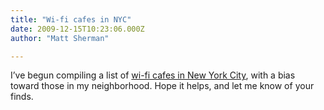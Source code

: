 ```yaml
---
title: "Wi-fi cafes in NYC"
date: 2009-12-15T10:23:06.000Z
author: "Matt Sherman"

---
```


I’ve begun compiling a list of [wi-fi cafes in New York City](/blog/page/Wi-Fi-cafes-in-NYC.aspx), with a bias toward those in my neighborhood. Hope it helps, and let me know of your finds.
